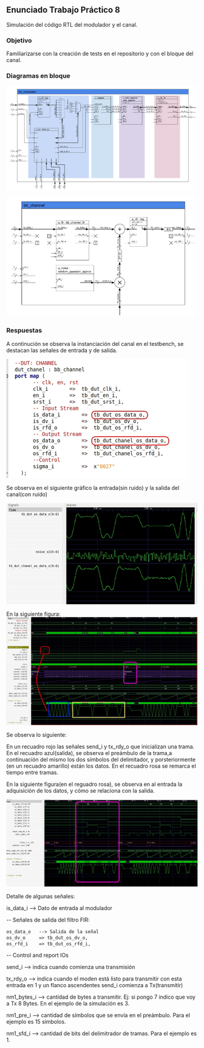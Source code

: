 ## Enunciado Trabajo Práctico 8

Simulación del código RTL del modulador y el canal.


### Objetivo

Familiarizarse con la creación de tests en el repositorio y con el bloque del
canal.


### Diagramas en bloque

![Diagrama en bloques del modulador](Imagenes/BD-bb_modulator.png)

![Diagrama en bloques del canal](Imagenes/BD-bb_channel.jpg)


### Respuestas
A continución se observa la instanciación del canal en el testbench, se destacan las señales de entrada y de salida.

![](Imagenes/TB_chanel.jpg)

Se observa en el siguiente gráfico la entrada(sin ruido) y la salida del canal(con ruido) 

![](Imagenes/IN_OUT_chanel_noise.jpg)

En la siguiente figura:
![](Imagenes/Start_Frame.jpg)

Se observa lo siguiente:

En un recuadro rojo las señales send_i y tx_rdy_o que inicializan una 
trama.
En el recuadro azul(salida), se observa el preámbulo de la trama,a 
continuación del mismo los dos símbolos del delimitador, y porsteriormente
(en un recuadro amarillo) están los datos. En el recuadro rosa se 
remarca el tiempo entre tramas.

En la siguiente figura(en el reguadro rosa), se observa en al entrada la
adquisición de los datos, y cómo se relaciona con la salida.

![](Imagenes/Entrada_Salida.jpg)


Detalle de algunas señales:

is_data_i --> Dato de entrada al modulador

-- Señales de salida del filtro FIR:

    os_data_o   --> Salida de la señal   
    os_dv_o  	=> tb_dut_os_dv_o,    
    os_rfd_i   	=> tb_dut_os_rfd_i, 
    
    
-- Control and report IOs

send_i 	 --> indica cuando comienza una transmisión

tx_rdy_o --> indica cuando el moden está listo para transmitir
			 con esta entrada en 1 y un flanco ascendentes send_i comienza a
			 Tx(transmitir)

nm1_bytes_i  --> cantidad de bytes a transmitir. Ej: si pongo 7 indico 
				 que voy a Tx 8 Bytes. En el ejemplo de la simulación 
				 es 3.
				 
nm1_pre_i    --> cantidad de símbolos que se envía en el preámbulo. Para
				  el ejemplo es 15 símbolos.
				  
nm1_sfd_i    --> cantidad de bits del delimitrador de tramas. Para el 
				  ejemplo es 1.
